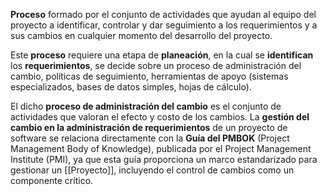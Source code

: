 **Proceso** formado por el conjunto de actividades que ayudan al equipo del proyecto a identificar, controlar y dar seguimiento a los requerimientos y a sus cambios en cualquier momento del desarrollo del proyecto. 

Este **proceso** requiere una etapa de **planeación**, en la cual se **identifican** los **requerimientos**, se decide sobre un proceso de administración del cambio, políticas de seguimiento, herramientas de apoyo (sistemas especializados, bases de datos simples, hojas de cálculo). 

El dicho **proceso de administración del cambio** es el conjunto de actividades que valoran el efecto y costo de los cambios. La **gestión del cambio en la administración de requerimientos** de un proyecto de software se relaciona directamente con la **Guía del PMBOK** (Project Management Body of Knowledge), publicada por el Project Management Institute (PMI), ya que esta guía proporciona un marco estandarizado para gestionar un [[Proyecto]], incluyendo el control de cambios como un componente crítico.